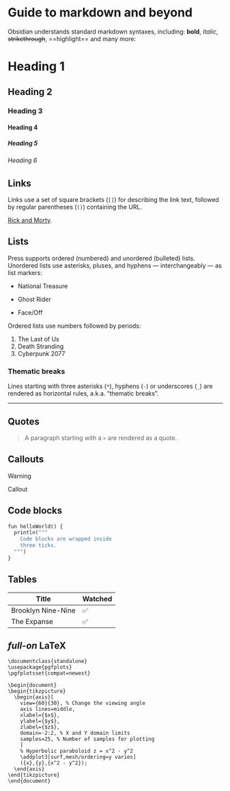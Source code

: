 # Guide to markdown and beyond

Obsidian understands standard markdown syntaxes, including: **bold**, *italic*, ~~strikethrough~~, ==highlight== and many more:

# Heading 1
## Heading 2
### Heading 3
#### Heading 4
##### Heading 5
###### Heading 6


## Links
Links use a set of square brackets (`[]`) for describing the link text, followed by regular parentheses (`()`) containing the URL.

[Rick and Morty](https://www.imdb.com/title/tt2861424/).

## Lists
Press supports ordered (numbered) and unordered (bulleted) lists. Unordered lists use asterisks, pluses, and hyphens — interchangeably — as list markers:

- National Treasure
+ Ghost Rider
* Face/Off

Ordered lists use numbers followed by periods:

1. The Last of Us
2. Death Stranding
3. Cyberpunk 2077

### Thematic breaks
Lines starting with three asterisks (`*`), hyphens (`-`) or underscores (`_`) are rendered as horizontal rules, a.k.a. “thematic breaks”.

---

## Quotes
> A paragraph starting with a `>` are rendered as a quote.

## Callouts

> [!warning] 
> Callout

## Code blocks
```python
fun helloWorld() {
  println("""
    Code blocks are wrapped inside
    three ticks.
  """)
}
```


## Tables
| Title              | Watched |
| ------------------ | ------- |
| Brooklyn Nine-Nine | ✅       |
| The Expanse        | ✅       |

## *full-on* LaTeX



```latexsvg
\documentclass{standalone}
\usepackage{pgfplots}
\pgfplotsset{compat=newest}

\begin{document}
\begin{tikzpicture}
  \begin{axis}[
    view={60}{30}, % Change the viewing angle
    axis lines=middle,
    xlabel={$x$},
    ylabel={$y$},
    zlabel={$z$},
    domain=-2:2, % X and Y domain limits
    samples=25, % Number of samples for plotting
    ]
    % Hyperbolic paraboloid z = x^2 - y^2
    \addplot3[surf,mesh/ordering=y varies] 
    ({x},{y},{x^2 - y^2});
  \end{axis}
\end{tikzpicture}
\end{document}

```
